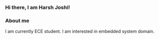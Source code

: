 ### Hi there, I am Harsh Joshi!

### About me
I am currently ECE student.
I am interested in embedded system domain.
